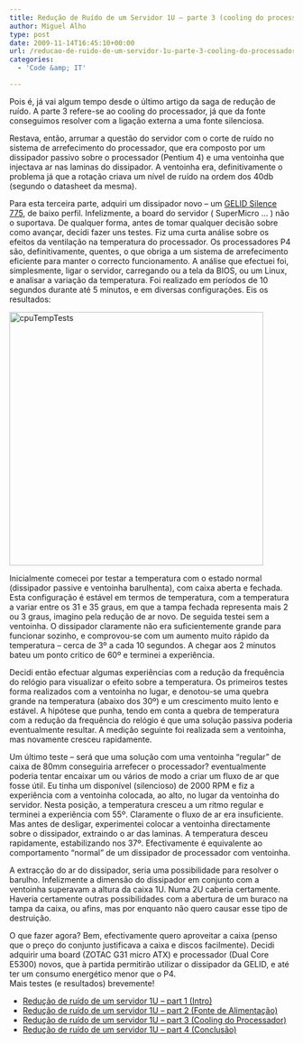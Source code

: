 ```yaml
---
title: Redução de Ruído de um Servidor 1U – parte 3 (cooling do processador)
author: Miguel Alho
type: post
date: 2009-11-14T16:45:10+00:00
url: /reducao-de-ruido-de-um-servidor-1u-parte-3-cooling-do-processador/
categories:
  - 'Code &amp; IT'

---
```

Pois é, já vai algum tempo desde o último artigo da saga de redução de ruído. A parte 3 refere-se ao cooling do processador, já que da fonte conseguimos resolver com a ligação externa a uma fonte silenciosa.

Restava, então, arrumar a questão do servidor com o corte de ruído no sistema de arrefecimento do processador, que era composto por um dissipador passivo sobre o processador (Pentium 4) e uma ventoinha que injectava ar nas laminas do dissipador. A ventoinha era, definitivamente o problema já que a rotação criava um nível de ruído na ordem dos 40db (segundo o datasheet da mesma).

Para esta terceira parte, adquiri um dissipador novo &#8211; um <a href="http://www.gelidsolutions.com/products/index.php?lid=2&#038;cid=12&#038;id=40" target="_blank">GELID Silence 775</a>, de baixo perfil. Infelizmente, a board do servidor ( SuperMicro &#8230; ) não o suportava. De qualquer forma, antes de tomar qualquer decisão sobre como avançar, decidi fazer uns testes. Fiz uma curta análise sobre os efeitos da ventilação na temperatura do processador. Os processadores P4 são, definitivamente, quentes, o que obriga a um sistema de arrefecimento eficiente para manter o correcto funcionamento. A análise que efectuei foi, simplesmente, ligar o servidor, carregando ou a tela da BIOS, ou um Linux, e analisar a variação da temperatura. Foi realizado em períodos de 10 segundos durante até 5 minutos, e em diversas configurações. Eis os resultados:

<a href="http://miguelalho.com/wp-content/uploads/2009/11/cpuTempTests.png"  target="_blank"><img src="http://miguelalho.com/wp-content/uploads/2009/11/cpuTempTests-300x154.png" alt="cpuTempTests" title="cpuTempTests" width="450" class="aligncenter size-medium wp-image-1013" srcset="http://www.miguelalho.pt/wp-content/uploads/2009/11/cpuTempTests-300x154.png 300w, http://www.miguelalho.pt/wp-content/uploads/2009/11/cpuTempTests-1024x527.png 1024w, http://www.miguelalho.pt/wp-content/uploads/2009/11/cpuTempTests.png 1035w" sizes="(max-width: 300px) 100vw, 300px" /></a>

Inicialmente comecei por testar a temperatura com o estado normal (dissipador passive e ventoinha barulhenta), com caixa aberta e fechada. Esta configuração é estável em termos de temperatura, com a temperatura a variar entre os 31 e 35 graus, em que a tampa fechada representa mais 2 ou 3 graus, imagino pela redução de ar novo. De seguida testei sem a ventoinha. O dissipador claramente não era suficientemente grande para funcionar sozinho, e comprovou-se com um aumento muito rápido da temperatura &#8211; cerca de 3º a cada 10 segundos. A chegar aos 2 minutos bateu um ponto critico de 60º e terminei a experiência.

Decidi então efectuar algumas experiências com a redução da frequência do relógio para visualizar o efeito sobre a temperatura. Os primeiros testes forma realizados com a ventoinha no lugar, e denotou-se uma quebra grande na temperatura (abaixo dos 30º) e um crescimento muito lento e estável. A hipótese que punha, tendo em conta a quebra de temperatura com a redução da frequência do relógio é que uma solução passiva poderia eventualmente resultar. A medição seguinte foi realizada sem a ventoinha, mas novamente cresceu rapidamente.

Um último teste &#8211; será que uma solução com uma ventoinha &#8220;regular&#8221; de caixa de 80mm conseguiria arrefecer o processador? eventualmente poderia tentar encaixar um ou vários de modo a criar um fluxo de ar que fosse útil. Eu tinha um disponível (silencioso) de 2000 RPM e fiz a experiência com a ventoinha colocada, ao alto, no lugar da ventoinha do servidor. Nesta posição, a temperatura cresceu a um ritmo regular e terminei a experiência com 55º. Claramente o fluxo de ar era insuficiente. Mas antes de desligar, experimentei colocar a ventoinha directamente sobre o dissipador, extraindo o ar das laminas. A temperatura desceu rapidamente, estabilizando nos 37º. Efectivamente é equivalente ao comportamento &#8220;normal&#8221; de um dissipador de processador com ventoinha.

A extracção do ar do dissipador, seria uma possibilidade para resolver o barulho. Infelizmente a dimensão do dissipador em conjunto com a ventoinha superavam a altura da caixa 1U. Numa 2U caberia certamente. Haveria certamente outras possibilidades com a abertura de um buraco na tampa da caixa, ou afins, mas por enquanto não quero causar esse tipo de destruição.

O que fazer agora? Bem, efectivamente quero aproveitar a caixa (penso que o preço do conjunto justificava a caixa e discos facilmente). Decidi adquirir uma board (ZOTAC G31 micro ATX) e processador (Dual Core E5300) novos, que à partida permitirão utilizar o dissipador da GELID, e até ter um consumo energético menor que o P4.  
Mais testes (e resultados) brevemente!

  * [Redução de ruído de um servidor 1U &#8211; part 1 (Intro)][1]
  * [Redução de ruído de um servidor 1U &#8211; part 2 (Fonte de Alimentação)][2]
  * [Redução de ruído de um servidor 1U &#8211; part 3 (Cooling do Processador)][3]
  * [Redução de ruído de um servidor 1U &#8211; part 4 (Conclusão)][4]

 [1]: http://www.miguelalho.com/?p=988
 [2]: http://miguelalho.com/?p=993
 [3]: http://miguelalho.com/?p=1012
 [4]: http://miguelalho.com/?p=1019